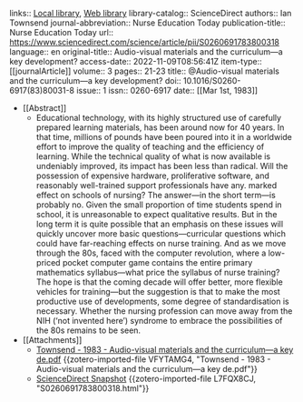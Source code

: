 links:: [Local library](zotero://select/library/items/JHA8DWYZ), [Web library](https://www.zotero.org/users/9756735/items/JHA8DWYZ)
library-catalog:: ScienceDirect
authors:: Ian Townsend
journal-abbreviation:: Nurse Education Today
publication-title:: Nurse Education Today
url:: https://www.sciencedirect.com/science/article/pii/S0260691783800318
language:: en
original-title:: Audio-visual materials and the curriculum—a key development?
access-date:: 2022-11-09T08:56:41Z
item-type:: [[journalArticle]]
volume:: 3
pages:: 21-23
title:: @Audio-visual materials and the curriculum—a key development?
doi:: 10.1016/S0260-6917(83)80031-8
issue:: 1
issn:: 0260-6917
date:: [[Mar 1st, 1983]]

- [[Abstract]]
	- Educational technology, with its highly structured use of carefully prepared learning materials, has been around now for 40 years. In that time, millions of pounds have been poured into it in a worldwide effort to improve the quality of teaching and the efficiency of learning. While the technical quality of what is now available is undeniably improved, its impact has been less than radical. Will the possession of expensive hardware, proliferative software, and reasonably well-trained support professionals have any. marked effect on schools of nursing? The answer—in the short term—is probably no. Given the small proportion of time students spend in school, it is unreasonable to expect qualitative results. But in the long term it is quite possible that an emphasis on these issues will quickly uncover more basic questions—curricular questions which could have far-reaching effects on nurse training. And as we move through the 80s, faced with the computer revolution, where a low-priced pocket computer game contains the entire primary mathematics syllabus—what price the syllabus of nurse training? The hope is that the coming decade will offer better, more flexible vehicles for training—but the suggestion is that to make the most productive use of developments, some degree of standardisation is necessary. Whether the nursing profession can move away from the NIH (‘not invented here’) syndrome to embrace the possibilities of the 80s remains to be seen.
- [[Attachments]]
	- [Townsend - 1983 - Audio-visual materials and the curriculum—a key de.pdf](zotero://select/library/items/VFYTAMG4) {{zotero-imported-file VFYTAMG4, "Townsend - 1983 - Audio-visual materials and the curriculum—a key de.pdf"}}
	- [ScienceDirect Snapshot](https://www.sciencedirect.com/science/article/abs/pii/S0260691783800318) {{zotero-imported-file L7FQX8CJ, "S0260691783800318.html"}}